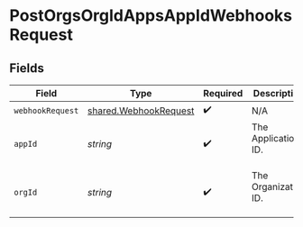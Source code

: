# PostOrgsOrgIdAppsAppIdWebhooksRequest


## Fields

| Field                                                          | Type                                                           | Required                                                       | Description                                                    |
| -------------------------------------------------------------- | -------------------------------------------------------------- | -------------------------------------------------------------- | -------------------------------------------------------------- |
| `webhookRequest`                                               | [shared.WebhookRequest](../../models/shared/webhookrequest.md) | :heavy_check_mark:                                             | N/A                                                            |
| `appId`                                                        | *string*                                                       | :heavy_check_mark:                                             | The Application ID.<br/><br/>                                  |
| `orgId`                                                        | *string*                                                       | :heavy_check_mark:                                             | The Organization ID.<br/><br/>                                 |